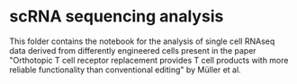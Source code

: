 # scRNA sequencing analysis
This folder contains the notebook for the analysis of single cell RNAseq data derived from differently engineered cells present in the paper "Orthotopic T cell receptor replacement provides T cell products with more reliable functionality than conventional editing" by Müller et al.
